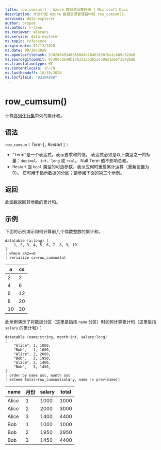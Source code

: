 ```yaml
---
title: row_cumsum() - Azure 数据资源管理器 | Microsoft Docs
description: 本文介绍 Azure 数据资源管理器中的 row_cumsum()。
services: data-explorer
author: orspod
ms.author: v-tawe
ms.reviewer: alexans
ms.service: data-explorer
ms.topic: reference
origin.date: 02/13/2020
ms.date: 09/30/2020
ms.openlocfilehash: 53024049340885043d78463108f8a1cb69c32de8
ms.sourcegitcommit: 93309cd649b17b3312b3b52cd9ad1de6f3542beb
ms.translationtype: HT
ms.contentlocale: zh-CN
ms.lasthandoff: 10/30/2020
ms.locfileid: "93104888"
---
```

# <a name="row_cumsum"></a>row_cumsum()

计算[序列化行集](./windowsfunctions.md#serialized-row-set)中列的累计和。

## <a name="syntax"></a>语法

`row_cumsum` `(` *Term* [`,` *Restart* ] `)`

* “Term”是一个表达式，表示要求和的值。
  表达式必须是以下类型之一的标量：`decimal`、`int`、`long` 或 `real`。 Null Term 值不影响总和。
* Restart 是 `bool` 类型的可选参数，表示应何时重启累计运算（重新设置为 0）。 它可用于指示数据的分区；请参阅下面的第二个示例。

## <a name="returns"></a>返回

此函数返回其参数的累计和。

## <a name="examples"></a>示例

下面的示例演示如何计算前几个偶数整数的累计和。

```kusto
datatable (a:long) [
    1, 2, 3, 4, 5, 6, 7, 8, 9, 10
]
| where a%2==0
| serialize cs=row_cumsum(a)
```

a    | cs
-----|-----
2    | 2
4    | 6
6    | 12
8    | 20
10   | 30

此示例演示了将数据分区（这里是指按 `name` 分区）时如何计算累计和（这里是指 `salary` 的累计和）：

```kusto
datatable (name:string, month:int, salary:long)
[
    "Alice", 1, 1000,
    "Bob",   1, 1000,
    "Alice", 2, 2000,
    "Bob",   2, 1950,
    "Alice", 3, 1400,
    "Bob",   3, 1450,
]
| order by name asc, month asc
| extend total=row_cumsum(salary, name != prev(name))
```

name   | 月份  | salary  | total
-------|--------|---------|------
Alice  | 1      | 1000    | 1000
Alice  | 2      | 2000    | 3000
Alice  | 3      | 1400    | 4400
Bob    | 1      | 1000    | 1000
Bob    | 2      | 1950    | 2950
Bob    | 3      | 1450    | 4400